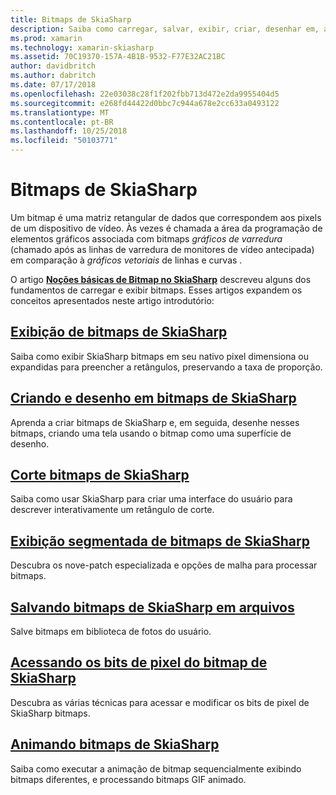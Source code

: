 ```yaml
---
title: Bitmaps de SkiaSharp
description: Saiba como carregar, salvar, exibir, criar, desenhar em, animar e acessar os bits de SkiaSharp bitmaps.
ms.prod: xamarin
ms.technology: xamarin-skiasharp
ms.assetid: 70C19370-157A-4B1B-9532-F77E32AC21BC
author: davidbritch
ms.author: dabritch
ms.date: 07/17/2018
ms.openlocfilehash: 22e03038c28f1f202fbb713d472e2da9955404d5
ms.sourcegitcommit: e268fd44422d0bbc7c944a678e2cc633a0493122
ms.translationtype: MT
ms.contentlocale: pt-BR
ms.lasthandoff: 10/25/2018
ms.locfileid: "50103771"
---
```

# <a name="skiasharp-bitmaps"></a>Bitmaps de SkiaSharp

Um bitmap é uma matriz retangular de dados que correspondem aos pixels de um dispositivo de vídeo. Às vezes é chamada a área da programação de elementos gráficos associada com bitmaps _gráficos de varredura_ (chamado após as linhas de varredura de monitores de vídeo antecipada) em comparação à _gráficos vetoriais_ de linhas e curvas . 

O artigo **[Noções básicas de Bitmap no SkiaSharp](../basics/bitmaps.md)** descreveu alguns dos fundamentos de carregar e exibir bitmaps. Esses artigos expandem os conceitos apresentados neste artigo introdutório:

## <a name="displaying-skiasharp-bitmapsdisplayingmd"></a>[Exibição de bitmaps de SkiaSharp](displaying.md)

Saiba como exibir SkiaSharp bitmaps em seu nativo pixel dimensiona ou expandidas para preencher a retângulos, preservando a taxa de proporção.

## <a name="creating-and-drawing-on-skiasharp-bitmapsdrawingmd"></a>[Criando e desenho em bitmaps de SkiaSharp](drawing.md)

Aprenda a criar bitmaps de SkiaSharp e, em seguida, desenhe nesses bitmaps, criando uma tela usando o bitmap como uma superfície de desenho.

## <a name="cropping-skiasharp-bitmapscroppingmd"></a>[Corte bitmaps de SkiaSharp](cropping.md)

Saiba como usar SkiaSharp para criar uma interface do usuário para descrever interativamente um retângulo de corte.

## <a name="segmented-display-of-skiasharp-bitmapssegmentedmd"></a>[Exibição segmentada de bitmaps de SkiaSharp](segmented.md)

Descubra os nove-patch especializada e opções de malha para processar bitmaps.

## <a name="saving-skiasharp-bitmaps-to-filessavingmd"></a>[Salvando bitmaps de SkiaSharp em arquivos](saving.md)

Salve bitmaps em biblioteca de fotos do usuário.

## <a name="accessing-skiasharp-bitmap-pixel-bitspixel-bitsmd"></a>[Acessando os bits de pixel do bitmap de SkiaSharp](pixel-bits.md)

Descubra as várias técnicas para acessar e modificar os bits de pixel de SkiaSharp bitmaps.

## <a name="animating-skiasharp-bitmapsanimatingmd"></a>[Animando bitmaps de SkiaSharp](animating.md)

Saiba como executar a animação de bitmap sequencialmente exibindo bitmaps diferentes, e processando bitmaps GIF animado.
